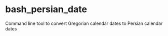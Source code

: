 # bash_persian_date
Command line tool to convert Gregorian calendar dates to Persian calendar dates
